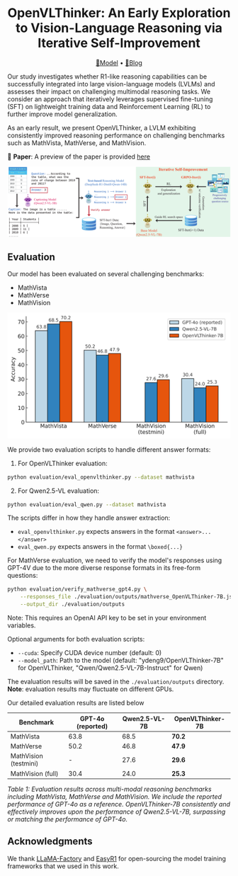 <div align="center">

<h1>OpenVLThinker: An Early Exploration to Vision-Language Reasoning via Iterative Self-Improvement</h1>

<p align="center">
  <a href="https://huggingface.co/ydeng9/OpenVLThinker-7B">🤗Model</a> • <a href="https://yihe-deng.notion.site/openvlthinker">📝Blog</a>
</p>

</div>

Our study investigates whether R1-like reasoning capabilities can be successfully integrated into large vision-language models (LVLMs) and assesses their impact on challenging multimodal reasoning tasks. We consider an approach that iteratively leverages supervised fine-tuning (SFT) on lightweight training data and Reinforcement Learning (RL) to further improve model generalization. 

As an early result, we present OpenVLThinker, a LVLM exhibiting consistently improved reasoning performance on challenging benchmarks such as MathVista, MathVerse, and MathVision.

📄 **Paper**: A preview of the paper is provided [here](./paper/OpenVLThinker_report.pdf) 

<p align="center">
<img src="./assets/demo-vlthinker.png" width="600">
</p>

## Evaluation

Our model has been evaluated on several challenging benchmarks:

- MathVista
- MathVerse
- MathVision

<p align="center">
<img src="./assets/main_result.png" width="600">
</p>

We provide two evaluation scripts to handle different answer formats:

1. For OpenVLThinker evaluation:
```bash
python evaluation/eval_openvlthinker.py --dataset mathvista
```

2. For Qwen2.5-VL evaluation:
```bash
python evaluation/eval_qwen.py --dataset mathvista
```

The scripts differ in how they handle answer extraction:
- `eval_openvlthinker.py` expects answers in the format `<answer>...</answer>`
- `eval_qwen.py` expects answers in the format `\boxed{...}`

For MathVerse evaluation, we need to verify the model's responses using GPT-4V due to the more diverse response formats in its free-form questions:
```bash
python evaluation/verify_mathverse_gpt4.py \
    --responses_file ./evaluation/outputs/mathverse_OpenVLThinker-7B.json \
    --output_dir ./evaluation/outputs
```
Note: This requires an OpenAI API key to be set in your environment variables.

Optional arguments for both evaluation scripts:
- `--cuda`: Specify CUDA device number (default: 0)
- `--model_path`: Path to the model (default: "ydeng9/OpenVLThinker-7B" for OpenVLThinker, "Qwen/Qwen2.5-VL-7B-Instruct" for Qwen)

The evaluation results will be saved in the `./evaluation/outputs` directory. **Note**: evaluation results may fluctuate on different GPUs.

Our detailed evaluation results are listed below

| Benchmark | GPT-4o (reported) | Qwen2.5-VL-7B | OpenVLThinker-7B |
|-----------|------------------|---------------|------------------|
| MathVista | 63.8 | 68.5 | **70.2** |
| MathVerse | 50.2 | 46.8 | **47.9** |
| MathVision (testmini) | - | 27.6 | **29.6** |
| MathVision (full) | 30.4 | 24.0 | **25.3** |

*Table 1: Evaluation results across multi-modal reasoning benchmarks including MathVista, MathVerse and MathVision. We include the reported performance of GPT-4o as a reference. OpenVLThinker-7B consistently and effectively improves upon the performance of Qwen2.5-VL-7B, surpassing or matching the performance of GPT-4o.*

## Acknowledgments

We thank [LLaMA-Factory](https://github.com/hiyouga/LLaMA-Factory) and [EasyR1](https://github.com/hiyouga/EasyR1) for open-sourcing the model training frameworks that we used in this work.